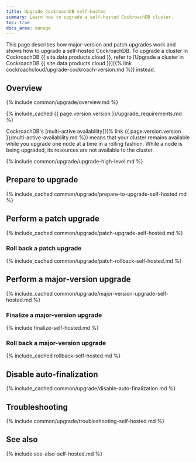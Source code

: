 ```yaml
---
title: Upgrade CockroachDB self-hosted
summary: Learn how to upgrade a self-hosted CockroachDB cluster.
toc: true
docs_area: manage
---
```


This page describes how major-version and patch upgrades work and shows how to upgrade a self-hosted CockroachDB. To upgrade a cluster in CockroachDB {{ site.data.products.cloud }}, refer to [Upgrade a cluster in CockroachDB {{ site.data.products.cloud }}]({% link cockroachcloud/upgrade-cockroach-version.md %}) instead.

## Overview

{% include common/upgrade/overview.md %}

{% include_cached {{ page.version.version }}/upgrade_requirements.md %}

CockroachDB's [multi-active availability]({% link {{ page.version.version }}/multi-active-availability.md %}) means that your cluster remains available while you upgrade one node at a time in a rolling fashion. While a node is being upgraded, its resources are not available to the cluster.

{% include common/upgrade/upgrade-high-level.md %}

## Prepare to upgrade

{% include_cached common/upgrade/prepare-to-upgrade-self-hosted.md %}

## Perform a patch upgrade

{% include_cached common/upgrade/patch-upgrade-self-hosted.md %}

### Roll back a patch upgrade

{% include_cached common/upgrade/patch-rollback-self-hosted.md %}

## Perform a major-version upgrade

{% include_cached common/upgrade/major-version-upgrade-self-hosted.md %}

### Finalize a major-version upgrade

{% include finalize-self-hosted.md %}

### Roll back a major-version upgrade

{% include_cached rollback-self-hosted.md %}

## Disable auto-finalization

{% include_cached common/upgrade/disable-auto-finalization.md %}

## Troubleshooting

{% include common/upgrade/troubleshooting-self-hosted.md %}

## See also

{% include see-also-self-hosted.md %}

